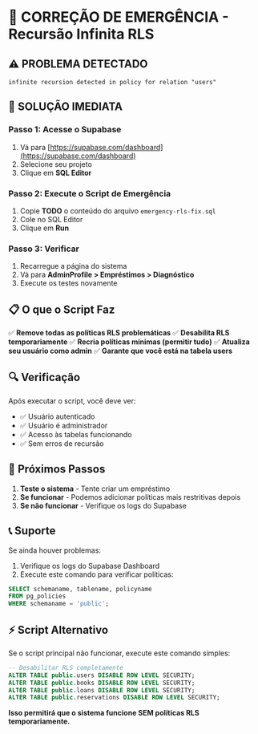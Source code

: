 # 🚨 CORREÇÃO DE EMERGÊNCIA - Recursão Infinita RLS

## ⚠️ PROBLEMA DETECTADO
```
infinite recursion detected in policy for relation "users"
```

## 🔧 SOLUÇÃO IMEDIATA

### Passo 1: Acesse o Supabase
1. Vá para [https://supabase.com/dashboard](https://supabase.com/dashboard)
2. Selecione seu projeto
3. Clique em **SQL Editor**

### Passo 2: Execute o Script de Emergência
1. Copie **TODO** o conteúdo do arquivo `emergency-rls-fix.sql`
2. Cole no SQL Editor
3. Clique em **Run**

### Passo 3: Verificar
1. Recarregue a página do sistema
2. Vá para **AdminProfile > Empréstimos > Diagnóstico**
3. Execute os testes novamente

## 📋 O que o Script Faz

✅ **Remove todas as políticas RLS problemáticas**
✅ **Desabilita RLS temporariamente**
✅ **Recria políticas mínimas (permitir tudo)**
✅ **Atualiza seu usuário como admin**
✅ **Garante que você está na tabela users**

## 🔍 Verificação

Após executar o script, você deve ver:
- ✅ Usuário autenticado
- ✅ Usuário é administrador
- ✅ Acesso às tabelas funcionando
- ✅ Sem erros de recursão

## 🚀 Próximos Passos

1. **Teste o sistema** - Tente criar um empréstimo
2. **Se funcionar** - Podemos adicionar políticas mais restritivas depois
3. **Se não funcionar** - Verifique os logs do Supabase

## 📞 Suporte

Se ainda houver problemas:
1. Verifique os logs do Supabase Dashboard
2. Execute este comando para verificar políticas:
```sql
SELECT schemaname, tablename, policyname 
FROM pg_policies 
WHERE schemaname = 'public';
```

## ⚡ Script Alternativo

Se o script principal não funcionar, execute este comando simples:
```sql
-- Desabilitar RLS completamente
ALTER TABLE public.users DISABLE ROW LEVEL SECURITY;
ALTER TABLE public.books DISABLE ROW LEVEL SECURITY;
ALTER TABLE public.loans DISABLE ROW LEVEL SECURITY;
ALTER TABLE public.reservations DISABLE ROW LEVEL SECURITY;
```

**Isso permitirá que o sistema funcione SEM políticas RLS temporariamente.**
